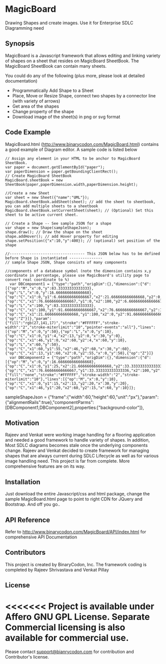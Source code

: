 # MagicBoard
Drawing Shapes and create images. Use it for Enterprise SDLC Diagramming need

## Synopsis

MagicBoard is a Javascript framework that allows editing and linking variety of shapes on a sheet that resides on MagicBoard SheetBook. 
The MagicBoard SheetBook can contain many sheets.

You could do any of the following (plus more, please look at detailed documentation)
- Programmatically Add Shape to a Sheet
- Place, Move or Resize Shape, connect two shapes by a connector line (with variety of arrows)
- Get area of the shapes
- Change property of the shape
- Download image of the sheet(s) in png or svg format


## Code Example

MagicBoard.html (http://www.binarycodon.com/MagicBoard.html) contains a good example of Diagram editor.
A sample code is listed below

    // Assign any element in your HTML to be anchor to MagicBoard SheetBook.
    var paper = document.getElementById("paper");
    var paperDimension = paper.getBoundingClientRect();
    // Create MagicBoard SheetBook
    MagicBoard.sheetBook = new SheetBook(paper,paperDimension.width,paperDimension.height);
       
    //Create a new Sheet                
    var sheet = new Sheet({"name":"UML"});
    MagicBoard.sheetBook.addSheet(sheet); // add the sheet to sheetbook, you can add multiple sheets to a sheetbook
    MagicBoard.sheetBook.setCurrentSheet(sheet); // (Optional) Set this sheet to be active current sheet. 

    // Create a Shape -- See sample JSON for a shape
    var shape = new Shape(sampleShapeJson);
    shape.draw(); // Draw the shape on the sheet
    shape.addHover(); // add Hover property for editing
    shape.setPosition({"x":10,"y":400}); // (optional) set position of the shape
    
    //---------------------------------- This JSON below has to be defined before Shape is instantiated ---------------
    // sample Shape JSON, Shape consists of many components
    
    //components of a database symbol (note the dimension contains x,y coordinate in percentage, please use MagicBoard's utility page to convert real coordinate to %)
      var DBComponent1 = {"type":"path","origDim":{},"dimension":{"d":[{"op":"M","x":0,"y":83.33333333333333},{"op":"L","x":0,"y":16.666666666666668},{"op":"C","x1":0,"y1":6.666666666666667,"x2":21.666666666666668,"y2":0,"x":50,"y":0},{"op":"C","x1":76.66666666666667,"y1":0,"x2":100,"y2":6.666666666666667,"x":100,"y":16.666666666666668},{"op":"L","x":100,"y":83.33333333333333},{"op":"C","x1":100,"y1":91.66666666666667,"x2":76.66666666666667,"y2":100,"x":50,"y":100},{"op":"C","x1":21.666666666666668,"y1":100,"x2":0,"y2":91.66666666666667,"x":0,"y":83.33333333333333},{"op":"Z"}]},"param":{"fill":"rgb(27,141,17)","stroke":"#FFFFFF","stroke-width":"2","stroke-miterlimit":"10","pointer-events":"all"},"lines":[{"op":"M","x":0,"y":50},{"op":"L","x":0,"y":10},{"op":"C","x1":0,"y1":4,"x2":13,"y2":0,"x":30,"y":0},{"op":"C","x1":46,"y1":0,"x2":60,"y2":4,"x":60,"y":10},{"op":"L","x":60,"y":50},{"op":"C","x1":60,"y1":55,"x2":46,"y2":60,"x":30,"y":60},{"op":"C","x1":13,"y1":60,"x2":0,"y2":55,"x":0,"y":50},{"op":"Z"}]}
      var DBComponent2 = {"type":"path","origDim":{},"dimension":{"d":[{"op":"M","x":0,"y":16.666666666666668},{"op":"C","x1":0,"y1":25,"x2":21.666666666666668,"y2":33.333333333333336,"x":50,"y":33.333333333333336},{"op":"C","x1":76.66666666666667,"y1":33.333333333333336,"x2":100,"y2":25,"x":100,"y":16.666666666666668}]},"param":{"fill":"none","stroke":"#FFFFFF","stroke-width":"2","stroke-miterlimit":"10"},"lines":[{"op":"M","x":0,"y":10},{"op":"C","x1":0,"y1":15,"x2":13,"y2":20,"x":30,"y":20},{"op":"C","x1":46,"y1":20,"x2":60,"y2":15,"x":60,"y":10}]};

   sampleShapeJson = {"frame":{"width":60,"height":60,"unit":"px"},"param":{"alignmentRails":true},"componentParms":[DBComponent1,DBComponent2],properties:["background-color"]},

## Motivation

Rajeev and Venkat were working image handling for a flooring application and needed a good framework to handle variety of shapes. In addition,
Most SDLC diagrams becomes stale once the underlying components change. Rajeev and Venkat decided to create framework for managing shapes
that are always current during SDLC Lifecycle as well as for various image handling need. This project is far from complete. More comprehensive
features are on its way.

## Installation

Just download the entire Javascript/css and html package, change the sample MagicBoard.html page to point to right CDN for JQuery and Bootstrap.
And off you go..

## API Reference

Refer to http://www.binarycodon.com/MagicBoard/API/index.html for comprehensive API Documentation


## Contributors

This project is created by BinaryCodon, Inc. The framework coding is completed by Rajeev Shrivastava and Venkat Pillay

## License

<<<<<<< 
Project is available under Affero GNU GPL License. Separate Commercial licensing is also available for commercial use. 
=======

>>>>>>> 
Please contact support@bianrycodon.com for contribution and Contributor's license.
